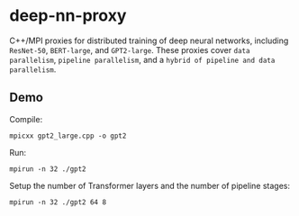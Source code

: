 # deep-nn-proxy
C++/MPI proxies for distributed training of deep neural networks, including `ResNet-50`, `BERT-large`, and `GPT2-large`. These proxies cover `data parallelism`, `pipeline parallelism`, and a `hybrid of pipeline and data parallelism`.

## Demo
Compile:

`mpicxx gpt2_large.cpp -o gpt2`

Run:

`mpirun -n 32 ./gpt2`

Setup the number of Transformer layers and the number of pipeline stages:

`mpirun -n 32 ./gpt2 64 8`
